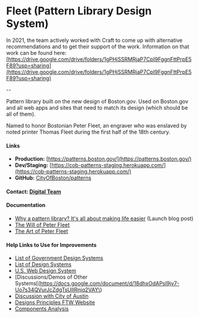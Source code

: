 # Fleet \(Pattern Library Design System\)

In 2021, the team actively worked with Craft to come up with alternative recommendations and to get their support of the work. Information on that work can be found here: [https://drive.google.com/drive/folders/1gPHjSSRMRjaP7CpI9FggnFttPrpE5F89?usp=sharing](https://drive.google.com/drive/folders/1gPHjSSRMRjaP7CpI9FggnFttPrpE5F89?usp=sharing)

--

Pattern library built on the new design of Boston.gov. Used on Boston.gov and all web apps and sites that need to match its design \(which should be all of them\).

Named to honor Bostonian Peter Fleet, an engraver who was enslaved by noted printer Thomas Fleet during the first half of the 18th century.

#### Links

* **Production:** [https://patterns.boston.gov/](https://patterns.boston.gov/)
* **Dev/Staging:** [https://cob-patterns-staging.herokuapp.com/](https://cob-patterns-staging.herokuapp.com/)
* **GitHub:** [CityOfBoston/patterns](https://github.com/CityOfBoston/patterns)

#### Contact: [Digital Team](mailto:digital@boston.gov)

#### Documentation

* [Why a pattern library? It's all about making life easier](https://www.boston.gov/news/why-pattern-library-its-all-about-making-life-easier) \(Launch blog post\)
* [The Will of Peter Fleet](http://boston1775.blogspot.com/2014/04/the-will-of-peter-fleet.html)
* [The Art of Peter Fleet](http://boston1775.blogspot.com/2014/04/the-art-of-peter-fleet.html)

#### Help Links to Use for Improvements

* [List of Government Design Systems](https://github.com/platformland/government-design-systems/blob/gh-pages/data/design-systems.csv)
* [List of Design Systems](https://clarity.codefor.nl/cbase/patroonbibliotheken-40d645ed91dcf7bacb55f1a5d7b5abc0)
* [U.S. Web Design System](https://designsystem.digital.gov/)
* \[Discussions/Demos of Other Systems\[\(https://docs.google.com/document/d/18dhxOdAPsl9jv7-Uo7s34QVurJcZdgTsUIIRnjq2VAY\)
* [Discussion with City of Austin](https://docs.google.com/document/d/1092_XPV0gpwOvC11wb0Tu_5caMLWvrATMxcynnZwVG8/edit)
* [Designs Principles FTW Website](https://www.designprinciplesftw.com/)
* [Components Analysis](https://docs.google.com/spreadsheets/d/18jZBZfO5CNwEV4MSLPLTSUnBvxQdlp86cT_qI8YqUKM/edit#gid=1512251118)

